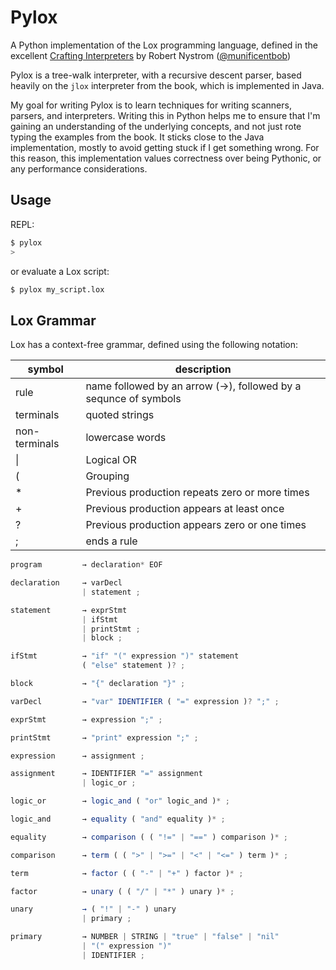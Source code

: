 # Pylox

A Python implementation of the Lox programming language, defined in the excellent [Crafting Interpreters](https://craftinginterpreters.com/) by Robert Nystrom ([@munificentbob](https://twitter.com/intent/user?screen_name=munificentbob))

Pylox is a tree-walk interpreter, with a recursive descent parser, based heavily on the `jlox` interpreter from the book, which is implemented in Java.

My goal for writing Pylox is to learn techniques for writing scanners, parsers, and interpreters. Writing this in Python helps me to ensure that I'm gaining an understanding of the underlying concepts, and not just rote typing the examples from the book. It sticks close to the Java implementation, mostly to avoid getting stuck if I get something wrong. For this reason, this implementation values correctness over being Pythonic, or any performance considerations.

## Usage

REPL:

```bash
$ pylox
>
```

or evaluate a Lox script:

```bash
$ pylox my_script.lox
```


## Lox Grammar

Lox has a context-free grammar, defined using the following notation:


|symbol       |description|
|-------------|-----------------------------|
|rule         |name followed by an arrow (→), followed by a sequnce of symbols|
|terminals    |quoted strings  |
|non-terminals| lowercase words|
|\|           | Logical OR|
|(            | Grouping|
|*            | Previous production repeats zero or more times|
|+            | Previous production appears at least once|
|?            | Previous production appears zero or one times|
|;            | ends a rule|

```javascript
program         → declaration* EOF

declaration     → varDecl
                | statement ;

statement       → exprStmt
                | ifStmt
                | printStmt ;
                | block ;

ifStmt          → "if" "(" expression ")" statement
                ( "else" statement )? ;

block           → "{" declaration "}" ;

varDecl         → "var" IDENTIFIER ( "=" expression )? ";" ;

exprStmt        → expression ";" ;

printStmt       → "print" expression ";" ;

expression      → assignment ;

assignment      → IDENTIFIER "=" assignment
                | logic_or ;

logic_or        → logic_and ( "or" logic_and )* ;

logic_and       → equality ( "and" equality )* ;

equality        → comparison ( ( "!=" | "==" ) comparison )* ;

comparison      → term ( ( ">" | ">=" | "<" | "<=" ) term )* ;

term            → factor ( ( "-" | "+" ) factor )* ;

factor          → unary ( ( "/" | "*" ) unary )* ;

unary           → ( "!" | "-" ) unary
                | primary ;

primary         → NUMBER | STRING | "true" | "false" | "nil"
                | "(" expression ")"
                | IDENTIFIER ;
```
